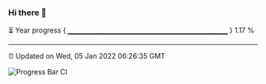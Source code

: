 ### Hi there 👋

⏳ Year progress { ▁▁▁▁▁▁▁▁▁▁▁▁▁▁▁▁▁▁▁▁▁▁▁▁▁▁▁▁▁▁ } 1.17 %

---

⏰ Updated on Wed, 05 Jan 2022 06:26:35 GMT

![Progress Bar CI](https://github.com/ZhaoGui/ZhaoGui/workflows/Progress%20Bar%20CI/badge.svg)
